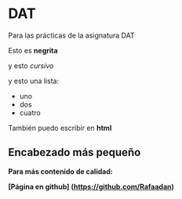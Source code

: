 # DAT

Para las prácticas de la asignatura DAT

Esto es **negrita**

y esto *cursivo*

y esto una lista:

- uno
- dos
- cuatro

También puedo escribir en <b>html<b>

## Encabezado más pequeño 

Para más contenido de calidad:

[Página en github] (https://github.com/Rafaadan)

